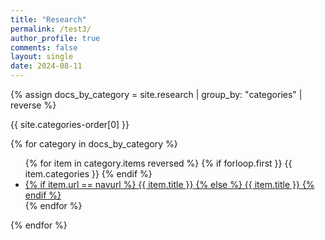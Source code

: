 ```yaml
---
title: "Research"
permalink: /test3/
author_profile: true
comments: false
layout: single
date: 2024-08-11
---
```


{% assign docs_by_category = site.research | group_by: "categories" | reverse %}

{{ site.categories-order[0] }}

{% for category in docs_by_category %}
  <div class="category_wrapper">
    <ul>
    {% for item in category.items reversed %}
	{% if forloop.first }}
	{{ item.categories }}
	{% endif %}
      <li class="collapsed">
          <a href="{{ site.baseurl }}{{ item.url }}">
          {% if item.url == navurl %}
            <u>{{ item.title }}</u>
          {% else %}
            {{ item.title }}
          {% endif %}
          </a>
      </li>
    {% endfor %}
    </ul>
  </div>
{% endfor %}